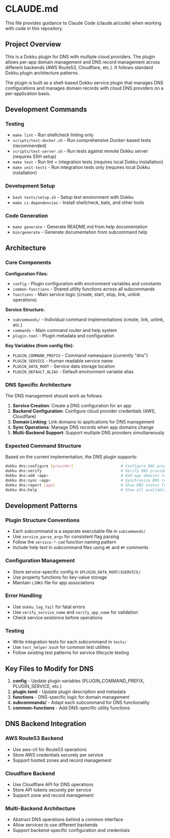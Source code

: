 # CLAUDE.md

This file provides guidance to Claude Code (claude.ai/code) when working with code in this repository.

## Project Overview

This is a Dokku plugin for DNS with multiple cloud providers. The plugin allows per-app domain management and DNS record management across different backends (AWS Route53, Cloudflare, etc.). It follows standard Dokku plugin architecture patterns.

The plugin is built as a shell-based Dokku service plugin that manages DNS configurations and manages domain records with cloud DNS providers on a per-application basis.

## Development Commands

### Testing
- `make lint` - Run shellcheck linting only
- `scripts/test-docker.sh` - Run comprehensive Docker-based tests (recommended)
- `scripts/test-server.sh` - Run tests against remote Dokku server (requires SSH setup)
- `make test` - Run lint + integration tests (requires local Dokku installation)
- `make unit-tests` - Run integration tests only (requires local Dokku installation)

### Development Setup
- `bash tests/setup.sh` - Setup test environment with Dokku
- `make ci-dependencies` - Install shellcheck, bats, and other tools

### Code Generation
- `make generate` - Generate README.md from help documentation
- `bin/generate` - Generate documentation from subcommand help

## Architecture

### Core Components

**Configuration Files:**
- `config` - Plugin configuration with environment variables and constants
- `common-functions` - Shared utility functions across all subcommands
- `functions` - Main service logic (create, start, stop, link, unlink operations)

**Service Structure:**
- `subcommands/` - Individual command implementations (create, link, unlink, etc.)
- `commands` - Main command router and help system
- `plugin.toml` - Plugin metadata and configuration

**Key Variables (from config file):**
- `PLUGIN_COMMAND_PREFIX` - Command namespace (currently "dns")
- `PLUGIN_SERVICE` - Human readable service name
- `PLUGIN_DATA_ROOT` - Service data storage location
- `PLUGIN_DEFAULT_ALIAS` - Default environment variable alias

### DNS Specific Architecture

The DNS management should work as follows:

1. **Service Creation**: Create a DNS configuration for an app
2. **Backend Configuration**: Configure cloud provider credentials (AWS, Cloudflare)
3. **Domain Linking**: Link domains to applications for DNS management
4. **Sync Operations**: Manage DNS records when app domains change
5. **Multi-Backend Support**: Support multiple DNS providers simultaneously

### Expected Command Structure

Based on the current implementation, the DNS plugin supports:

```bash
dokku dns:configure [provider]                     # Configure DNS provider globally (defaults to aws)
dokku dns:verify                                   # Verify DNS provider setup and connectivity
dokku dns:add <app>                                # Add app domains to DNS management
dokku dns:sync <app>                               # Synchronize DNS records for app
dokku dns:report [app]                             # Show DNS status for app(s)
dokku dns:help                                     # Show all available commands
```

## Development Patterns

### Plugin Structure Conventions
- Each subcommand is a separate executable file in `subcommands/`
- Use `service_parse_args` for consistent flag parsing
- Follow the `service-*-cmd` function naming pattern
- Include help text in subcommand files using `#E` and `#F` comments

### Configuration Management
- Store service-specific config in `$PLUGIN_DATA_ROOT/$SERVICE/`
- Use property functions for key-value storage
- Maintain `LINKS` file for app associations

### Error Handling
- Use `dokku_log_fail` for fatal errors
- Use `verify_service_name` and `verify_app_name` for validation
- Check service existence before operations

### Testing
- Write integration tests for each subcommand in `tests/`
- Use `test_helper.bash` for common test utilities
- Follow existing test patterns for service lifecycle testing

## Key Files to Modify for DNS

1. **config** - Update plugin variables (PLUGIN_COMMAND_PREFIX, PLUGIN_SERVICE, etc.)
2. **plugin.toml** - Update plugin description and metadata
3. **functions** - DNS-specific logic for domain management
4. **subcommands/** - Adapt each subcommand for DNS functionality
5. **common-functions** - Add DNS-specific utility functions

## DNS Backend Integration

### AWS Route53 Backend
- Use aws-cli for Route53 operations
- Store AWS credentials securely per service
- Support hosted zones and record management

### Cloudflare Backend  
- Use Cloudflare API for DNS operations
- Store API tokens securely per service
- Support zone and record management

### Multi-Backend Architecture
- Abstract DNS operations behind a common interface
- Allow services to use different backends
- Support backend-specific configuration and credentials
